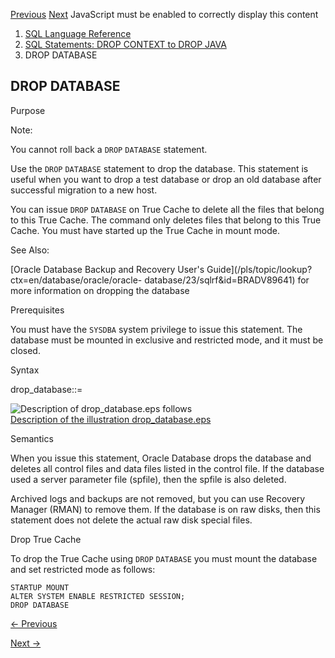 [Previous](DROP-CONTEXT.md) [Next](DROP-DATABASE-LINK.md) JavaScript must
be enabled to correctly display this content

  1. [SQL Language Reference ](index.md)
  2. [ SQL Statements: DROP CONTEXT to DROP JAVA](SQL-Statements-DROP-CONTEXT-to-DROP-JAVA.md)
  3. DROP DATABASE 

## DROP DATABASE

Purpose

Note:

You cannot roll back a `DROP` `DATABASE` statement.

Use the `DROP` `DATABASE` statement to drop the database. This statement is
useful when you want to drop a test database or drop an old database after
successful migration to a new host.

You can issue `DROP` `DATABASE` on True Cache to delete all the files that
belong to this True Cache. The command only deletes files that belong to this
True Cache. You must have started up the True Cache in mount mode.

See Also:

[Oracle Database Backup and Recovery User's
Guide](/pls/topic/lookup?ctx=en/database/oracle/oracle-
database/23/sqlrf&id=BRADV89641) for more information on dropping the database

Prerequisites

You must have the `SYSDBA` system privilege to issue this statement. The
database must be mounted in exclusive and restricted mode, and it must be
closed.

Syntax

drop_database::=

![Description of drop_database.eps
follows](https://docs.oracle.com/en/database/oracle/oracle-database/23/sqlrf/img/drop_database.gif)  
[Description of the illustration
drop_database.eps](img_text/drop_database.md)

Semantics

When you issue this statement, Oracle Database drops the database and deletes
all control files and data files listed in the control file. If the database
used a server parameter file (spfile), then the spfile is also deleted.

Archived logs and backups are not removed, but you can use Recovery Manager
(RMAN) to remove them. If the database is on raw disks, then this statement
does not delete the actual raw disk special files.

Drop True Cache

To drop the True Cache using `DROP` `DATABASE` you must mount the database and
set restricted mode as follows:

    
    
    STARTUP MOUNT
    ALTER SYSTEM ENABLE RESTRICTED SESSION;
    DROP DATABASE


[← Previous](DROP-CONTEXT.md)

[Next →](DROP-DATABASE-LINK.md)
